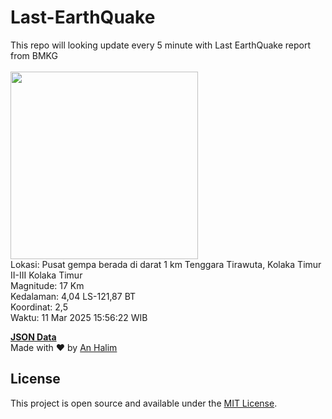 # Last-EarthQuake
This repo will looking update every 5 minute with Last EarthQuake report from BMKG
<br>
<br>
<img src="undefined" width="300"/>
<br>
Lokasi: Pusat gempa berada di darat 1 km Tenggara Tirawuta, Kolaka Timur  II-III Kolaka Timur <br>
Magnitude: 17 Km <br>
Kedalaman: 4,04 LS-121,87 BT <br>
Koordinat: 2,5 <br>
Waktu: 11 Mar 2025 15:56:22 WIB <br>

<a href="./data/data.json">**JSON Data**</a>
<br>
Made with ❤️ by <a href="https://github.com/an-halim">An Halim</a>
## License

This project is open source and available under the [MIT License](LICENSE).
